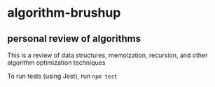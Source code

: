 # algorithm-brushup

## personal review of algorithms

This is a review of data structures, memoization, recursion, and other algorithm optimization techniques

To run tests (using Jest), run `npm test`
